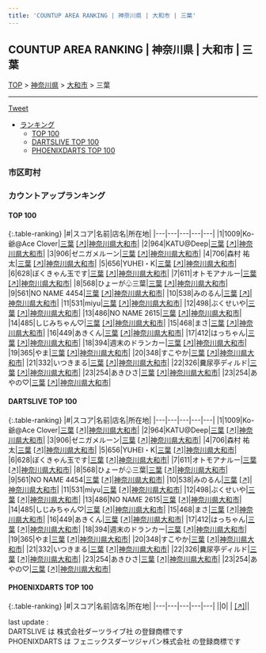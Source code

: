 ```yaml
---
title: 'COUNTUP AREA RANKING | 神奈川県 | 大和市 | 三葉'
---
```

## COUNTUP AREA RANKING | 神奈川県 | 大和市 | 三葉

[TOP](/darts/rank/) > [神奈川県](/darts/rank/神奈川県/) > [大和市](/darts/rank/神奈川県/大和市/) > 三葉

___

<a href="https://twitter.com/share?ref_src=twsrc%5Etfw" data-text="COUNTUP AREA RANKING | 神奈川県大和市三葉" class="twitter-share-button" data-hashtags="DARTSLIVE,PHOENIXDARTS,darts,ダーツ" data-show-count="false">Tweet</a>

* [ランキング](#カウントアップランキング)
    * [TOP 100](#top-100)
    * [DARTSLIVE TOP 100](#dartslive-top-100)
    * [PHOENIXDARTS TOP 100](#phoenixdarts-top-100)

### 市区町村

<ul>

</ul>

### カウントアップランキング

#### TOP 100



{:.table-ranking}
|#|スコア|名前|店名|所在地|
|---|---|---|---|---|
|1|1009|<span class="rank-name-dl">Ko-爺@Ace Clover</span>|<a href="/darts/rank/shops/dd0278d4cad4ed0328032249b44395af.html">三葉</a> <a href="https://search.dartslive.com/jp/shop/dd0278d4cad4ed0328032249b44395af">[↗]</a>|<a href="/darts/rank/神奈川県/大和市">神奈川県大和市</a>|
|2|964|<span class="rank-name-dl">KATU@Deep</span>|<a href="/darts/rank/shops/dd0278d4cad4ed0328032249b44395af.html">三葉</a> <a href="https://search.dartslive.com/jp/shop/dd0278d4cad4ed0328032249b44395af">[↗]</a>|<a href="/darts/rank/神奈川県/大和市">神奈川県大和市</a>|
|3|906|<span class="rank-name-dl">ゼニガメルーン</span>|<a href="/darts/rank/shops/dd0278d4cad4ed0328032249b44395af.html">三葉</a> <a href="https://search.dartslive.com/jp/shop/dd0278d4cad4ed0328032249b44395af">[↗]</a>|<a href="/darts/rank/神奈川県/大和市">神奈川県大和市</a>|
|4|706|<span class="rank-name-dl">森村 祐太</span>|<a href="/darts/rank/shops/dd0278d4cad4ed0328032249b44395af.html">三葉</a> <a href="https://search.dartslive.com/jp/shop/dd0278d4cad4ed0328032249b44395af">[↗]</a>|<a href="/darts/rank/神奈川県/大和市">神奈川県大和市</a>|
|5|656|<span class="rank-name-dl">YUHEI・K</span>|<a href="/darts/rank/shops/dd0278d4cad4ed0328032249b44395af.html">三葉</a> <a href="https://search.dartslive.com/jp/shop/dd0278d4cad4ed0328032249b44395af">[↗]</a>|<a href="/darts/rank/神奈川県/大和市">神奈川県大和市</a>|
|6|628|<span class="rank-name-dl">ぼくきゃん玉です</span>|<a href="/darts/rank/shops/dd0278d4cad4ed0328032249b44395af.html">三葉</a> <a href="https://search.dartslive.com/jp/shop/dd0278d4cad4ed0328032249b44395af">[↗]</a>|<a href="/darts/rank/神奈川県/大和市">神奈川県大和市</a>|
|7|611|<span class="rank-name-dl">オトモアナルー</span>|<a href="/darts/rank/shops/dd0278d4cad4ed0328032249b44395af.html">三葉</a> <a href="https://search.dartslive.com/jp/shop/dd0278d4cad4ed0328032249b44395af">[↗]</a>|<a href="/darts/rank/神奈川県/大和市">神奈川県大和市</a>|
|8|568|<span class="rank-name-dl">ひょーが♧三葉</span>|<a href="/darts/rank/shops/dd0278d4cad4ed0328032249b44395af.html">三葉</a> <a href="https://search.dartslive.com/jp/shop/dd0278d4cad4ed0328032249b44395af">[↗]</a>|<a href="/darts/rank/神奈川県/大和市">神奈川県大和市</a>|
|9|561|<span class="rank-name-dl">NO NAME 4454</span>|<a href="/darts/rank/shops/dd0278d4cad4ed0328032249b44395af.html">三葉</a> <a href="https://search.dartslive.com/jp/shop/dd0278d4cad4ed0328032249b44395af">[↗]</a>|<a href="/darts/rank/神奈川県/大和市">神奈川県大和市</a>|
|10|538|<span class="rank-name-dl">みのるん</span>|<a href="/darts/rank/shops/dd0278d4cad4ed0328032249b44395af.html">三葉</a> <a href="https://search.dartslive.com/jp/shop/dd0278d4cad4ed0328032249b44395af">[↗]</a>|<a href="/darts/rank/神奈川県/大和市">神奈川県大和市</a>|
|11|531|<span class="rank-name-dl">miyu</span>|<a href="/darts/rank/shops/dd0278d4cad4ed0328032249b44395af.html">三葉</a> <a href="https://search.dartslive.com/jp/shop/dd0278d4cad4ed0328032249b44395af">[↗]</a>|<a href="/darts/rank/神奈川県/大和市">神奈川県大和市</a>|
|12|498|<span class="rank-name-dl">ぶくせいや</span>|<a href="/darts/rank/shops/dd0278d4cad4ed0328032249b44395af.html">三葉</a> <a href="https://search.dartslive.com/jp/shop/dd0278d4cad4ed0328032249b44395af">[↗]</a>|<a href="/darts/rank/神奈川県/大和市">神奈川県大和市</a>|
|13|486|<span class="rank-name-dl">NO NAME 2615</span>|<a href="/darts/rank/shops/dd0278d4cad4ed0328032249b44395af.html">三葉</a> <a href="https://search.dartslive.com/jp/shop/dd0278d4cad4ed0328032249b44395af">[↗]</a>|<a href="/darts/rank/神奈川県/大和市">神奈川県大和市</a>|
|14|485|<span class="rank-name-dl">しじみちゃん♡</span>|<a href="/darts/rank/shops/dd0278d4cad4ed0328032249b44395af.html">三葉</a> <a href="https://search.dartslive.com/jp/shop/dd0278d4cad4ed0328032249b44395af">[↗]</a>|<a href="/darts/rank/神奈川県/大和市">神奈川県大和市</a>|
|15|468|<span class="rank-name-dl">まさ</span>|<a href="/darts/rank/shops/dd0278d4cad4ed0328032249b44395af.html">三葉</a> <a href="https://search.dartslive.com/jp/shop/dd0278d4cad4ed0328032249b44395af">[↗]</a>|<a href="/darts/rank/神奈川県/大和市">神奈川県大和市</a>|
|16|449|<span class="rank-name-dl">あきくん</span>|<a href="/darts/rank/shops/dd0278d4cad4ed0328032249b44395af.html">三葉</a> <a href="https://search.dartslive.com/jp/shop/dd0278d4cad4ed0328032249b44395af">[↗]</a>|<a href="/darts/rank/神奈川県/大和市">神奈川県大和市</a>|
|17|412|<span class="rank-name-dl">はっちゃん</span>|<a href="/darts/rank/shops/dd0278d4cad4ed0328032249b44395af.html">三葉</a> <a href="https://search.dartslive.com/jp/shop/dd0278d4cad4ed0328032249b44395af">[↗]</a>|<a href="/darts/rank/神奈川県/大和市">神奈川県大和市</a>|
|18|394|<span class="rank-name-dl">週末のドランカー</span>|<a href="/darts/rank/shops/dd0278d4cad4ed0328032249b44395af.html">三葉</a> <a href="https://search.dartslive.com/jp/shop/dd0278d4cad4ed0328032249b44395af">[↗]</a>|<a href="/darts/rank/神奈川県/大和市">神奈川県大和市</a>|
|19|365|<span class="rank-name-dl">やま</span>|<a href="/darts/rank/shops/dd0278d4cad4ed0328032249b44395af.html">三葉</a> <a href="https://search.dartslive.com/jp/shop/dd0278d4cad4ed0328032249b44395af">[↗]</a>|<a href="/darts/rank/神奈川県/大和市">神奈川県大和市</a>|
|20|348|<span class="rank-name-dl">すこやか</span>|<a href="/darts/rank/shops/dd0278d4cad4ed0328032249b44395af.html">三葉</a> <a href="https://search.dartslive.com/jp/shop/dd0278d4cad4ed0328032249b44395af">[↗]</a>|<a href="/darts/rank/神奈川県/大和市">神奈川県大和市</a>|
|21|332|<span class="rank-name-dl">いつきまる</span>|<a href="/darts/rank/shops/dd0278d4cad4ed0328032249b44395af.html">三葉</a> <a href="https://search.dartslive.com/jp/shop/dd0278d4cad4ed0328032249b44395af">[↗]</a>|<a href="/darts/rank/神奈川県/大和市">神奈川県大和市</a>|
|22|326|<span class="rank-name-dl">糞尿亭ディルド</span>|<a href="/darts/rank/shops/dd0278d4cad4ed0328032249b44395af.html">三葉</a> <a href="https://search.dartslive.com/jp/shop/dd0278d4cad4ed0328032249b44395af">[↗]</a>|<a href="/darts/rank/神奈川県/大和市">神奈川県大和市</a>|
|23|254|<span class="rank-name-dl">あきひさ</span>|<a href="/darts/rank/shops/dd0278d4cad4ed0328032249b44395af.html">三葉</a> <a href="https://search.dartslive.com/jp/shop/dd0278d4cad4ed0328032249b44395af">[↗]</a>|<a href="/darts/rank/神奈川県/大和市">神奈川県大和市</a>|
|23|254|<span class="rank-name-dl">あやの♡</span>|<a href="/darts/rank/shops/dd0278d4cad4ed0328032249b44395af.html">三葉</a> <a href="https://search.dartslive.com/jp/shop/dd0278d4cad4ed0328032249b44395af">[↗]</a>|<a href="/darts/rank/神奈川県/大和市">神奈川県大和市</a>|


#### DARTSLIVE TOP 100



{:.table-ranking}
|#|スコア|名前|店名|所在地|
|---|---|---|---|---|
|1|1009|<span class="rank-name-dl">Ko-爺@Ace Clover</span>|<a href="/darts/rank/shops/dd0278d4cad4ed0328032249b44395af.html">三葉</a> <a href="https://search.dartslive.com/jp/shop/dd0278d4cad4ed0328032249b44395af">[↗]</a>|<a href="/darts/rank/神奈川県/大和市">神奈川県大和市</a>|
|2|964|<span class="rank-name-dl">KATU@Deep</span>|<a href="/darts/rank/shops/dd0278d4cad4ed0328032249b44395af.html">三葉</a> <a href="https://search.dartslive.com/jp/shop/dd0278d4cad4ed0328032249b44395af">[↗]</a>|<a href="/darts/rank/神奈川県/大和市">神奈川県大和市</a>|
|3|906|<span class="rank-name-dl">ゼニガメルーン</span>|<a href="/darts/rank/shops/dd0278d4cad4ed0328032249b44395af.html">三葉</a> <a href="https://search.dartslive.com/jp/shop/dd0278d4cad4ed0328032249b44395af">[↗]</a>|<a href="/darts/rank/神奈川県/大和市">神奈川県大和市</a>|
|4|706|<span class="rank-name-dl">森村 祐太</span>|<a href="/darts/rank/shops/dd0278d4cad4ed0328032249b44395af.html">三葉</a> <a href="https://search.dartslive.com/jp/shop/dd0278d4cad4ed0328032249b44395af">[↗]</a>|<a href="/darts/rank/神奈川県/大和市">神奈川県大和市</a>|
|5|656|<span class="rank-name-dl">YUHEI・K</span>|<a href="/darts/rank/shops/dd0278d4cad4ed0328032249b44395af.html">三葉</a> <a href="https://search.dartslive.com/jp/shop/dd0278d4cad4ed0328032249b44395af">[↗]</a>|<a href="/darts/rank/神奈川県/大和市">神奈川県大和市</a>|
|6|628|<span class="rank-name-dl">ぼくきゃん玉です</span>|<a href="/darts/rank/shops/dd0278d4cad4ed0328032249b44395af.html">三葉</a> <a href="https://search.dartslive.com/jp/shop/dd0278d4cad4ed0328032249b44395af">[↗]</a>|<a href="/darts/rank/神奈川県/大和市">神奈川県大和市</a>|
|7|611|<span class="rank-name-dl">オトモアナルー</span>|<a href="/darts/rank/shops/dd0278d4cad4ed0328032249b44395af.html">三葉</a> <a href="https://search.dartslive.com/jp/shop/dd0278d4cad4ed0328032249b44395af">[↗]</a>|<a href="/darts/rank/神奈川県/大和市">神奈川県大和市</a>|
|8|568|<span class="rank-name-dl">ひょーが♧三葉</span>|<a href="/darts/rank/shops/dd0278d4cad4ed0328032249b44395af.html">三葉</a> <a href="https://search.dartslive.com/jp/shop/dd0278d4cad4ed0328032249b44395af">[↗]</a>|<a href="/darts/rank/神奈川県/大和市">神奈川県大和市</a>|
|9|561|<span class="rank-name-dl">NO NAME 4454</span>|<a href="/darts/rank/shops/dd0278d4cad4ed0328032249b44395af.html">三葉</a> <a href="https://search.dartslive.com/jp/shop/dd0278d4cad4ed0328032249b44395af">[↗]</a>|<a href="/darts/rank/神奈川県/大和市">神奈川県大和市</a>|
|10|538|<span class="rank-name-dl">みのるん</span>|<a href="/darts/rank/shops/dd0278d4cad4ed0328032249b44395af.html">三葉</a> <a href="https://search.dartslive.com/jp/shop/dd0278d4cad4ed0328032249b44395af">[↗]</a>|<a href="/darts/rank/神奈川県/大和市">神奈川県大和市</a>|
|11|531|<span class="rank-name-dl">miyu</span>|<a href="/darts/rank/shops/dd0278d4cad4ed0328032249b44395af.html">三葉</a> <a href="https://search.dartslive.com/jp/shop/dd0278d4cad4ed0328032249b44395af">[↗]</a>|<a href="/darts/rank/神奈川県/大和市">神奈川県大和市</a>|
|12|498|<span class="rank-name-dl">ぶくせいや</span>|<a href="/darts/rank/shops/dd0278d4cad4ed0328032249b44395af.html">三葉</a> <a href="https://search.dartslive.com/jp/shop/dd0278d4cad4ed0328032249b44395af">[↗]</a>|<a href="/darts/rank/神奈川県/大和市">神奈川県大和市</a>|
|13|486|<span class="rank-name-dl">NO NAME 2615</span>|<a href="/darts/rank/shops/dd0278d4cad4ed0328032249b44395af.html">三葉</a> <a href="https://search.dartslive.com/jp/shop/dd0278d4cad4ed0328032249b44395af">[↗]</a>|<a href="/darts/rank/神奈川県/大和市">神奈川県大和市</a>|
|14|485|<span class="rank-name-dl">しじみちゃん♡</span>|<a href="/darts/rank/shops/dd0278d4cad4ed0328032249b44395af.html">三葉</a> <a href="https://search.dartslive.com/jp/shop/dd0278d4cad4ed0328032249b44395af">[↗]</a>|<a href="/darts/rank/神奈川県/大和市">神奈川県大和市</a>|
|15|468|<span class="rank-name-dl">まさ</span>|<a href="/darts/rank/shops/dd0278d4cad4ed0328032249b44395af.html">三葉</a> <a href="https://search.dartslive.com/jp/shop/dd0278d4cad4ed0328032249b44395af">[↗]</a>|<a href="/darts/rank/神奈川県/大和市">神奈川県大和市</a>|
|16|449|<span class="rank-name-dl">あきくん</span>|<a href="/darts/rank/shops/dd0278d4cad4ed0328032249b44395af.html">三葉</a> <a href="https://search.dartslive.com/jp/shop/dd0278d4cad4ed0328032249b44395af">[↗]</a>|<a href="/darts/rank/神奈川県/大和市">神奈川県大和市</a>|
|17|412|<span class="rank-name-dl">はっちゃん</span>|<a href="/darts/rank/shops/dd0278d4cad4ed0328032249b44395af.html">三葉</a> <a href="https://search.dartslive.com/jp/shop/dd0278d4cad4ed0328032249b44395af">[↗]</a>|<a href="/darts/rank/神奈川県/大和市">神奈川県大和市</a>|
|18|394|<span class="rank-name-dl">週末のドランカー</span>|<a href="/darts/rank/shops/dd0278d4cad4ed0328032249b44395af.html">三葉</a> <a href="https://search.dartslive.com/jp/shop/dd0278d4cad4ed0328032249b44395af">[↗]</a>|<a href="/darts/rank/神奈川県/大和市">神奈川県大和市</a>|
|19|365|<span class="rank-name-dl">やま</span>|<a href="/darts/rank/shops/dd0278d4cad4ed0328032249b44395af.html">三葉</a> <a href="https://search.dartslive.com/jp/shop/dd0278d4cad4ed0328032249b44395af">[↗]</a>|<a href="/darts/rank/神奈川県/大和市">神奈川県大和市</a>|
|20|348|<span class="rank-name-dl">すこやか</span>|<a href="/darts/rank/shops/dd0278d4cad4ed0328032249b44395af.html">三葉</a> <a href="https://search.dartslive.com/jp/shop/dd0278d4cad4ed0328032249b44395af">[↗]</a>|<a href="/darts/rank/神奈川県/大和市">神奈川県大和市</a>|
|21|332|<span class="rank-name-dl">いつきまる</span>|<a href="/darts/rank/shops/dd0278d4cad4ed0328032249b44395af.html">三葉</a> <a href="https://search.dartslive.com/jp/shop/dd0278d4cad4ed0328032249b44395af">[↗]</a>|<a href="/darts/rank/神奈川県/大和市">神奈川県大和市</a>|
|22|326|<span class="rank-name-dl">糞尿亭ディルド</span>|<a href="/darts/rank/shops/dd0278d4cad4ed0328032249b44395af.html">三葉</a> <a href="https://search.dartslive.com/jp/shop/dd0278d4cad4ed0328032249b44395af">[↗]</a>|<a href="/darts/rank/神奈川県/大和市">神奈川県大和市</a>|
|23|254|<span class="rank-name-dl">あきひさ</span>|<a href="/darts/rank/shops/dd0278d4cad4ed0328032249b44395af.html">三葉</a> <a href="https://search.dartslive.com/jp/shop/dd0278d4cad4ed0328032249b44395af">[↗]</a>|<a href="/darts/rank/神奈川県/大和市">神奈川県大和市</a>|
|23|254|<span class="rank-name-dl">あやの♡</span>|<a href="/darts/rank/shops/dd0278d4cad4ed0328032249b44395af.html">三葉</a> <a href="https://search.dartslive.com/jp/shop/dd0278d4cad4ed0328032249b44395af">[↗]</a>|<a href="/darts/rank/神奈川県/大和市">神奈川県大和市</a>|


#### PHOENIXDARTS TOP 100



{:.table-ranking}
|#|スコア|名前|店名|所在地|
|---|---|---|---|---|
||0|<span class="rank-name-dl"> </span>|<a href="/darts/rank/shops/.html"></a> <a href="">[↗]</a>|<a href="/darts/rank//"></a>|


<div class="footer border-top border-gray-light mt-5 pt-3 text-right text-gray">
    last update : <span style="font-weight: italic" id="foot_last_modified"></span><br />
    DARTSLIVE は 株式会社ダーツライブ社 の登録商標です<br />
    PHOENIXDARTS は フェニックスダーツジャパン株式会社 の登録商標です<br />
</div>

<script src="https://cdnjs.cloudflare.com/ajax/libs/jquery.tablesorter/2.31.3/js/jquery.tablesorter.min.js" integrity="sha512-qzgd5cYSZcosqpzpn7zF2ZId8f/8CHmFKZ8j7mU4OUXTNRd5g+ZHBPsgKEwoqxCtdQvExE5LprwwPAgoicguNg==" crossorigin="anonymous" referrerpolicy="no-referrer"></script>
<link rel="stylesheet" href="https://cdnjs.cloudflare.com/ajax/libs/jquery.tablesorter/2.31.3/css/theme.default.min.css" integrity="sha512-wghhOJkjQX0Lh3NSWvNKeZ0ZpNn+SPVXX1Qyc9OCaogADktxrBiBdKGDoqVUOyhStvMBmJQ8ZdMHiR3wuEq8+w==" crossorigin="anonymous" referrerpolicy="no-referrer" />
<script>
$(function() {
    $(".table-ranking").tablesorter({sortList:[[0, 0]]});
    $("#foot_last_modified").text(formatDate(new Date(document.lastModified), 'yyyy-MM-dd HH:mm:ss'));
});
</script>

<script async src="https://platform.twitter.com/widgets.js" charset="utf-8"></script>